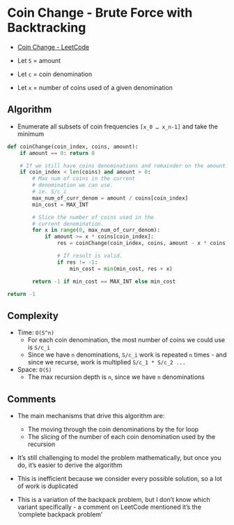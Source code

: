 # Coin Change - Brute Force with Backtracking

* [Coin Change - LeetCode](https://leetcode.com/problems/coin-change/solution/)

* Let `S` = amount
* Let `c` = coin denomination
* Let `x` = number of coins used of a given denomination

## Algorithm

* Enumerate all subsets of coin frequencies `[x_0 … x_n-1]` and take the minimum

```py
def coinChange(coin_index, coins, amount):
	if amount == 0: return 0

	# If we still have coins denominations and remainder on the amount.
	if coin_index < len(coins) and amount > 0:
		# Max num of coins in the current
		# denomination we can use.
		# ie. S/c_i
		max_num_of_curr_denom = amount / coins[coin_index]
		min_cost = MAX_INT

		# Slice the number of coins used in the
		# current denomination.
		for x in range(0, max_num_of_curr_denom):
			if amount >= x * coins[coin_index]:
				res = coinChange(coin_index, coins, amount - x * coins[coin_index])

				# If result is valid.
				if res != -1:
					min_cost = min(min_cost, res + x)

		return -1 if min_cost == MAX_INT else min_cost

return -1
```

## Complexity

* Time: `O(S^n)`
	* For each coin denomination, the most number of coins we could use is `S/c_i`
	* Since we have `n` denominations, `S/c_i` work is repeated `n` times - and since we recurse, work is multiplied `S/c_1 * S/c_2 ...`
* Space: `O(S)`
	* The max recursion depth is `n`, since we have `n` denominations

## Comments

* The main mechanisms that drive this algorithm are:
	* The moving through the coin denominations by the for loop
	* The slicing of the number of each coin denomination used by the recursion
* It’s still challenging to model the problem mathematically, but once you do, it’s easier to derive the algorithm
* This is inefficient because we consider every possible solution, so a lot of work is duplicated

* This is a variation of the backpack problem, but I don’t know which variant specifically - a comment on LeetCode mentioned it’s the ‘complete backpack problem’
